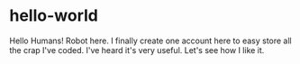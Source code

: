 # hello-world

Hello Humans!
Robot here. I finally create one account here to easy store all the crap I've coded. I've heard it's very useful. 
Let's see how I like it.
